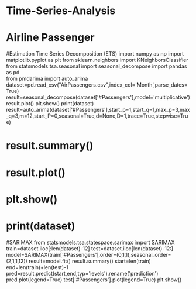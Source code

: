 # Time-Series-Analysis
# Airline Passenger
#Estimation Time Series Decomposition (ETS) 
import numpy as np 
import matplotlib.pyplot as plt 
from sklearn.neighbors import KNeighborsClassifier 
from statsmodels.tsa.seasonal import seasonal_decompose 
import pandas as pd   
from pmdarima import auto_arima 
dataset=pd.read_csv("AirPassengers.csv",index_col='Month',parse_dates=True) 
result=seasonal_decompose(dataset['#Passengers'],model='multiplicative') 
result.plot()
plt.show()
print(dataset)
result=auto_arima(dataset['#Passengers'],start_p=1,start_q=1,max_p=3,max_q=3,m=12,start_P=0,seasonal=True,d=None,D=1,trace=True,stepwise=True)

# result.summary()
# result.plot()
# plt.show()
# print(dataset)

#SARIMAX
from statsmodels.tsa.statespace.sarimax import SARIMAX 
train=dataset.iloc[:len(dataset)-12] 
test=dataset.iloc[len(dataset)-12:] 
model=SARIMAX(train['#Passengers'],order=(0,1,1),seasonal_order=(2,1,1,12))
result=model.fit()
result.summary()
start=len(train) 
end=len(train)+len(test)-1
pred=result.predict(start,end,typ='levels').rename('prediction')
pred.plot(legend=True) 
test['#Passengers'].plot(legend=True)
plt.show()
